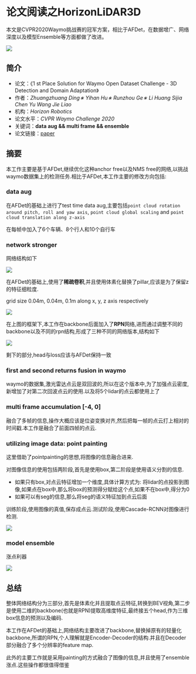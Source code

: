 # 论文阅读之HorizonLiDAR3D




本文是CVPR2020Waymo挑战赛的冠军方案，相比于AFDet，在数据增广、网络深度以及模型Ensemble等方面都做了改进。

<!--more-->

![](https://pictures-1309138036.cos.ap-nanjing.myqcloud.com/img/20220323144555.png)


## 简介

-   论文：《1 st Place Solution for Waymo Open Dataset Challenge - 3D Detection and Domain Adaptation》
-   作者：_Zhuangzhuang Ding∗ Yihan Hu∗ Runzhou Ge∗ Li Huang Sijia Chen Yu Wang Jie Liao_
-   机构：_Horizon Robotics_
-   论文水平：_CVPR Waymo Challenge 2020_
-   关键词：**data aug && multi frame &&  ensemble**
-   论文链接：[paper](https://arxiv.org/pdf/2006.15505.pdf) 

## 摘要

本工作主要是基于AFDet,继续优化这种anchor free以及NMS free的网络,以挑战waymo数据集上的检测任务.相比于AFDet,本工作主要的修改方向包括:

### **data aug**

在AFDet的基础上进行了test time data aug,主要包括`point cloud rotation around pitch, roll and yaw axis`, `point cloud global scaling` and `point cloud translation along z-axis`

在每帧中加入了6个车辆、8个行人和10个自行车

### **network stronger**

网络结构如下

![](https://pictures-1309138036.cos.ap-nanjing.myqcloud.com/img/20220323144720.png)


在AFDet的基础上,使用了**稀疏卷积**,并且使用体素化替换了pillar,应该是为了保留z的特征细粒度.

grid size 0.04m, 0.04m, 0.1m along x, y, z axis respectively

![](https://pictures-1309138036.cos.ap-nanjing.myqcloud.com/img/20220323144738.png)


在上图的框架下,本工作在backbone后面加入了**RPN**网络,进而通过调整不同的backbone以及不同的rpn结构,形成了三种不同的网络版本,结构如下

![](https://pictures-1309138036.cos.ap-nanjing.myqcloud.com/img/20220323144843.png)


剩下的部分,head与loss应该与AFDet保持一致

### **first and second returns fusion in waymo**

waymo的数据集,激光雷达点云是双回波的,所以在这个版本中,为了加强点云密度,新增加了对第二次回波点云的使用.以及将5个lidar的点云都使用上了

### **multi frame accumulation [-4, 0]**

融合了多帧的信息,操作大概应该是位姿变换对齐,然后把每一帧的点云打上相对的时间戳.本工作是融合了前面四帧的点云.

### **utilizing image data: point painting**

这里借助了pointpainting的思想,将图像的信息融合进来.

对图像信息的使用包括两阶段,首先是使用box,第二阶段是使用语义分割的信息.

-   如果只有box,对点云特征增加一个维度,具体计算方式为: 将lidar的点投影到图像,如果点在box中,那么将box的预测得分赋给这个点,如果不在box中,得分为0
-   如果可以有seg的信息,那么将seg的语义特征加到点云后面

训练阶段,使用图像的真值,保存成点云.测试阶段,使用Cascade-RCNN对图像进行检测.

![](https://pictures-1309138036.cos.ap-nanjing.myqcloud.com/img/20220323144930.png)


### **model ensemble**

涨点利器

![](https://pictures-1309138036.cos.ap-nanjing.myqcloud.com/img/20220323145022.png)


## 总结

整体网络结构分为三部分,首先是体素化并且提取点云特征,转换到BEV视角,第二步是使用二维的backbone(也就是RPN)提取高维度特征,最终接五个head,作为三维box信息的预测以及编码.

本工作在AFDet的基础上,网络结构主要改进了backbone,替换掉原有的轻量化backbone,所谓的RPN,个人理解就是Encoder-Decoder的结构.并且在Decoder部分融合了多个分辨率的feature map.

此外的主要工作就是采用painting的方式融合了图像的信息,并且使用了ensemble涨点.这些操作都很值得借鉴






